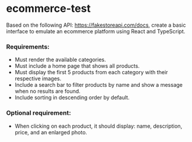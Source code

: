 # ecommerce-test

Based on the following API: https://fakestoreapi.com/docs, create a basic interface to emulate an ecommerce platform using React and TypeScript.

### Requirements:
- Must render the available categories.
- Must include a home page that shows all products.
- Must display the first 5 products from each category with their respective images.
- Include a search bar to filter products by name and show a message when no results are found.
- Include sorting in descending order by default.
### Optional requirement:
- When clicking on each product, it should display: name, description, price, and an enlarged photo.
